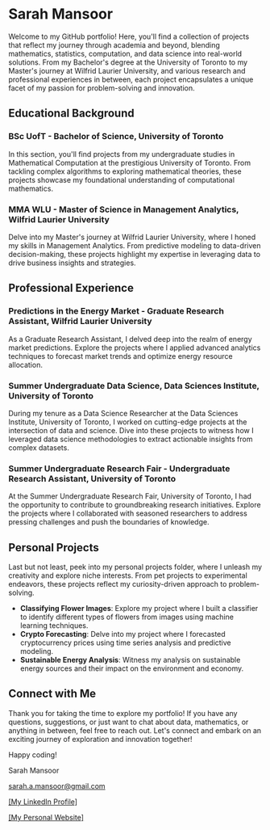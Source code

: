 # Sarah Mansoor

Welcome to my GitHub portfolio! Here, you'll find a collection of projects that reflect my journey through academia and beyond, blending mathematics, statistics, computation, and data science into real-world solutions. From my Bachelor's degree at the University of Toronto to my Master's journey at Wilfrid Laurier University, and various research and professional experiences in between, each project encapsulates a unique facet of my passion for problem-solving and innovation.

## Educational Background

### BSc UofT - Bachelor of Science, University of Toronto
In this section, you'll find projects from my undergraduate studies in Mathematical Computation at the prestigious University of Toronto. From tackling complex algorithms to exploring mathematical theories, these projects showcase my foundational understanding of computational mathematics.

### MMA WLU - Master of Science in Management Analytics, Wilfrid Laurier University
Delve into my Master's journey at Wilfrid Laurier University, where I honed my skills in Management Analytics. From predictive modeling to data-driven decision-making, these projects highlight my expertise in leveraging data to drive business insights and strategies.

## Professional Experience

### Predictions in the Energy Market - Graduate Research Assistant, Wilfrid Laurier University
As a Graduate Research Assistant, I delved deep into the realm of energy market predictions. Explore the projects where I applied advanced analytics techniques to forecast market trends and optimize energy resource allocation.

### Summer Undergraduate Data Science, Data Sciences Institute, University of Toronto
During my tenure as a Data Science Researcher at the Data Sciences Institute, University of Toronto, I worked on cutting-edge projects at the intersection of data and science. Dive into these projects to witness how I leveraged data science methodologies to extract actionable insights from complex datasets.

### Summer Undergraduate Research Fair - Undergraduate Research Assistant, University of Toronto
At the Summer Undergraduate Research Fair, University of Toronto, I had the opportunity to contribute to groundbreaking research initiatives. Explore the projects where I collaborated with seasoned researchers to address pressing challenges and push the boundaries of knowledge.

## Personal Projects
Last but not least, peek into my personal projects folder, where I unleash my creativity and explore niche interests. From pet projects to experimental endeavors, these projects reflect my curiosity-driven approach to problem-solving.

- **Classifying Flower Images**: Explore my project where I built a classifier to identify different types of flowers from images using machine learning techniques.
- **Crypto Forecasting**: Delve into my project where I forecasted cryptocurrency prices using time series analysis and predictive modeling.
- **Sustainable Energy Analysis**: Witness my analysis on sustainable energy sources and their impact on the environment and economy.


## Connect with Me
Thank you for taking the time to explore my portfolio! If you have any questions, suggestions, or just want to chat about data, mathematics, or anything in between, feel free to reach out. Let's connect and embark on an exciting journey of exploration and innovation together!

Happy coding!

Sarah Mansoor

sarah.a.mansoor@gmail.com

[[My LinkedIn Profile]](https://www.linkedin.com/in/sarahmansoor/)

[[My Personal Website]](https://sarahamansoor.wixsite.com/website)
